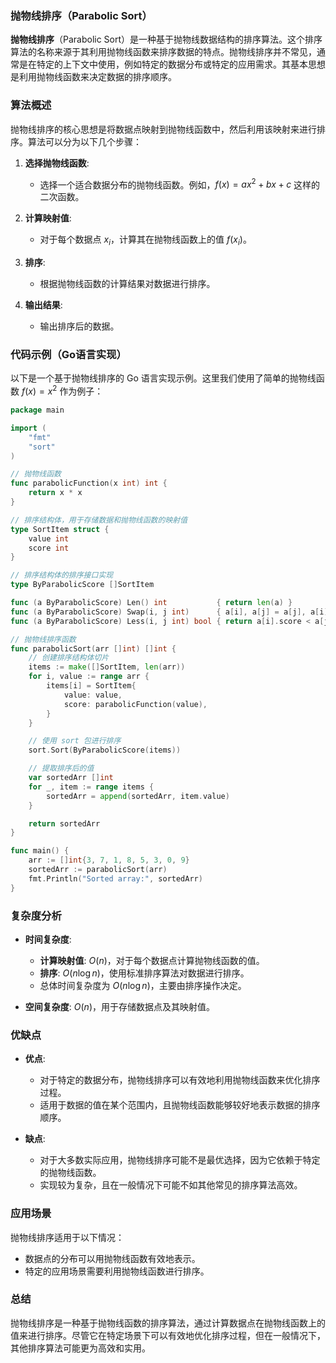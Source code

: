 ### 抛物线排序（Parabolic Sort）

**抛物线排序**（Parabolic Sort）是一种基于抛物线数据结构的排序算法。这个排序算法的名称来源于其利用抛物线函数来排序数据的特点。抛物线排序并不常见，通常是在特定的上下文中使用，例如特定的数据分布或特定的应用需求。其基本思想是利用抛物线函数来决定数据的排序顺序。

### 算法概述

抛物线排序的核心思想是将数据点映射到抛物线函数中，然后利用该映射来进行排序。算法可以分为以下几个步骤：

1. **选择抛物线函数**:
   - 选择一个适合数据分布的抛物线函数。例如，$f(x) = ax^2 + bx + c$ 这样的二次函数。

2. **计算映射值**:
   - 对于每个数据点 $x_i$，计算其在抛物线函数上的值 $f(x_i)$。

3. **排序**:
   - 根据抛物线函数的计算结果对数据进行排序。

4. **输出结果**:
   - 输出排序后的数据。

### 代码示例（Go语言实现）

以下是一个基于抛物线排序的 Go 语言实现示例。这里我们使用了简单的抛物线函数 $f(x) = x^2$ 作为例子：

```go
package main

import (
    "fmt"
    "sort"
)

// 抛物线函数
func parabolicFunction(x int) int {
    return x * x
}

// 排序结构体，用于存储数据和抛物线函数的映射值
type SortItem struct {
    value int
    score int
}

// 排序结构体的排序接口实现
type ByParabolicScore []SortItem

func (a ByParabolicScore) Len() int           { return len(a) }
func (a ByParabolicScore) Swap(i, j int)      { a[i], a[j] = a[j], a[i] }
func (a ByParabolicScore) Less(i, j int) bool { return a[i].score < a[j].score }

// 抛物线排序函数
func parabolicSort(arr []int) []int {
    // 创建排序结构体切片
    items := make([]SortItem, len(arr))
    for i, value := range arr {
        items[i] = SortItem{
            value: value,
            score: parabolicFunction(value),
        }
    }

    // 使用 sort 包进行排序
    sort.Sort(ByParabolicScore(items))

    // 提取排序后的值
    var sortedArr []int
    for _, item := range items {
        sortedArr = append(sortedArr, item.value)
    }

    return sortedArr
}

func main() {
    arr := []int{3, 7, 1, 8, 5, 3, 0, 9}
    sortedArr := parabolicSort(arr)
    fmt.Println("Sorted array:", sortedArr)
}
```

### 复杂度分析

- **时间复杂度**:
  - **计算映射值**: $O(n)$，对于每个数据点计算抛物线函数的值。
  - **排序**: $O(n \log n)$，使用标准排序算法对数据进行排序。
  - 总体时间复杂度为 $O(n \log n)$，主要由排序操作决定。

- **空间复杂度**: $O(n)$，用于存储数据点及其映射值。

### 优缺点

- **优点**:
  - 对于特定的数据分布，抛物线排序可以有效地利用抛物线函数来优化排序过程。
  - 适用于数据的值在某个范围内，且抛物线函数能够较好地表示数据的排序顺序。

- **缺点**:
  - 对于大多数实际应用，抛物线排序可能不是最优选择，因为它依赖于特定的抛物线函数。
  - 实现较为复杂，且在一般情况下可能不如其他常见的排序算法高效。

### 应用场景

抛物线排序适用于以下情况：
- 数据点的分布可以用抛物线函数有效地表示。
- 特定的应用场景需要利用抛物线函数进行排序。

### 总结

抛物线排序是一种基于抛物线函数的排序算法，通过计算数据点在抛物线函数上的值来进行排序。尽管它在特定场景下可以有效地优化排序过程，但在一般情况下，其他排序算法可能更为高效和实用。